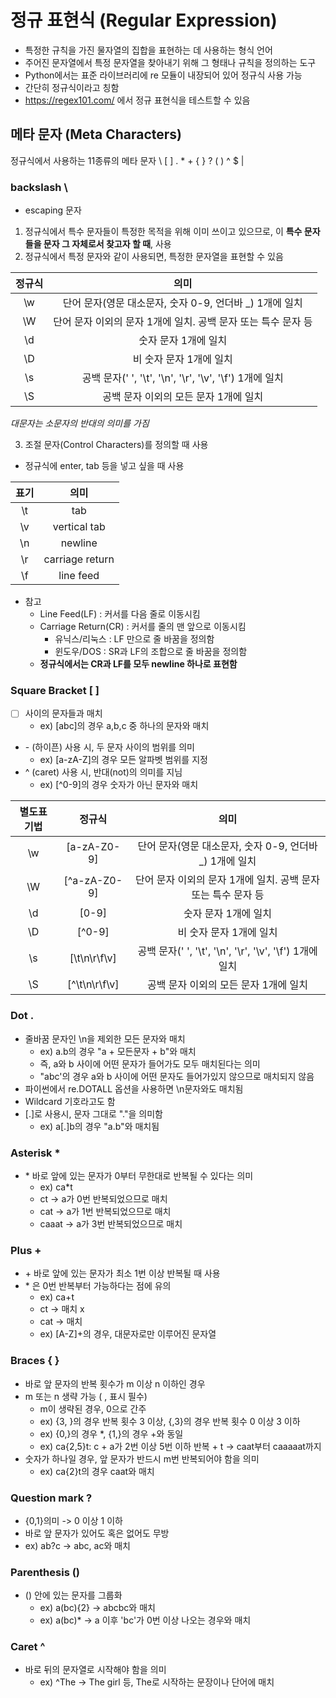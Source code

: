 # 정규 표현식 (Regular Expression)
+ 특정한 규칙을 가진 물자열의 집합을 표현하는 데 사용하는 형식 언어
+ 주어진 문자열에서 특정 문자열을 찾아내기 위해 그 형태나 규칙을 정의하는 도구
+ Python에서는 표준 라이브러리에 re 모듈이 내장되어 있어 정규식 사용 가능
+ 간단히 정규식이라고 칭함
+ https://regex101.com/ 에서 정규 표현식을 테스트할 수 있음

## 메타 문자 (Meta Characters)
정규식에서 사용하는 11종류의 메타 문자 \ [ ] . * + { } ? ( ) ^ $ |

### backslash \
+ escaping 문자
1. 정규식에서 특수 문자들이 특정한 목적을 위해 이미 쓰이고 있으므로, 이 __특수 문자들을 문자 그 자체로서 찾고자 할 때__, 사용
2. 정규식에서 특정 문자와 같이 사용되면, 특정한 문자열을 표현할 수 있음

|정규식|의미|
|:---:|:---:|
|\w|단어 문자(영문 대소문자, 숫자 0-9, 언더바 _) 1개에 일치|
|\W|단어 문자 이외의 문자 1개에 일치. 공백 문자 또는 특수 문자 등|
|\d|숫자 문자 1개에 일치|
|\D|비 숫자 문자 1개에 일치|
|\s|공백 문자(' ', '\t', '\n', '\r', '\v', '\f') 1개에 일치|
|\S|공백 문자 이외의 모든 문자 1개에 일치|

_대문자는 소문자의 반대의 의미를 가짐_

3. 조절 문자(Control Characters)를 정의할 때 사용
+ 정규식에 enter, tab 등을 넣고 싶을 때 사용

|표기|의미|
|:---:|:---:|
|\t|tab|
|\v|vertical tab|
|\n|newline|
|\r|carriage return|  #현재 줄의 처음으로 감 
|\f|line feed| #프린트 출력 시 다음 페이지로 넘김

+ 참고
    + Line Feed(LF) : 커서를 다음 줄로 이동시킴
    + Carriage Return(CR) : 커서를 줄의 맨 앞으로 이동시킴
        + 유닉스/리눅스 : LF 만으로 줄 바꿈을 정의함
        + 윈도우/DOS : SR과 LF의 조합으로 줄 바꿈을 정의함
    + __정규식에서는 CR과 LF를 모두 newline 하나로 표현함__

### Square Bracket [ ]
+ [ ] 사이의 문자들과 매치
    + ex) [abc]의 경우 a,b,c 중 하나의 문자와 매치
+ \- (하이픈) 사용 시, 두 문자 사이의 범위를 의미
    + ex) [a-zA-Z]의 경우 모든 알파벳 범위를 지정
+ ^ (caret) 사용 시, 반대(not)의 의미를 지님
    + ex) [^0-9]의 경우 숫자가 아닌 문자와 매치

|별도표기법|정규식|의미|
|:-----:|:---:|:---:|
|\w|[a-zA-Z0-9]|단어 문자(영문 대소문자, 숫자 0-9, 언더바 _) 1개에 일치|
|\W|[^a-zA-Z0-9]|단어 문자 이외의 문자 1개에 일치. 공백 문자 또는 특수 문자 등|
|\d|[0-9]|숫자 문자 1개에 일치|
|\D|[^0-9]|비 숫자 문자 1개에 일치|
|\s|[\t\n\r\f\v]|공백 문자(' ', '\t', '\n', '\r', '\v', '\f') 1개에 일치|
|\S|[^\t\n\r\f\v]|공백 문자 이외의 모든 문자 1개에 일치|

### Dot .
+ 줄바꿈 문자인 \n을 제외한 모든 문자와 매치
    + ex) a.b의 경우 "a + 모든문자 + b"와 매치
    + 즉, a와 b 사이에 어떤 문자가 들어가도 모두 매치된다는 의미
    + "abc'의 경우 a와 b 사이에 어떤 문자도 들어가있지 않으므로 매치되지 않음
+ 파이썬에서 re.DOTALL 옵션을 사용하면 \n문자와도 매치됨
+ Wildcard 기호라고도 함
+ [.]로 사용시, 문자 그대로 "."을 의미함
    + ex) a[.]b의 경우 "a.b"와 매치됨

### Asterisk *
+ \* 바로 앞에 있는 문자가 0부터 무한대로 반복될 수 있다는 의미
    + ex) ca*t
    + ct -> a가 0번 반복되었으므로 매치
    + cat -> a가 1번 반복되었으므로 매치
    + caaat -> a가 3번 반복되었으므로 매치

### Plus +
+ \+ 바로 앞에 있는 문자가 최소 1번 이상 반복될 때 사용
+ \* 은 0번 반복부터 가능하다는 점에 유의
    + ex) ca+t
    + ct -> 매치 x
    + cat -> 매치
    + ex) [A-Z]+의 경우, 대문자로만 이루어진 문자열

### Braces { }
+ 바로 앞 문자의 반복 횟수가 m 이상 n 이하인 경우
+ m 또는 n 생략 가능 ( , 표시 필수)
    + m이 생략된 경우, 0으로 간주
    + ex) {3, }의 경우 반복 횟수 3 이상, {,3}의 경우 반복 횟수 0 이상 3 이하
    + ex) {0,}의 경우  \*, {1,}의 경우 \+와 동일
    + ex) ca{2,5}t: c + a가 2번 이상 5번 이하 반복 + t -> caat부터 caaaaat까지
+ 숫자가 하나일 경우, 앞 문자가 반드시 m번 반복되어야 함을 의미
    + ex) ca{2}t의 경우 caat와 매치

### Question mark ?
+ {0,1}의미 -> 0 이상 1 이하
+ 바로 앞 문자가 있어도 혹은 없어도 무방
+ ex) ab?c -> abc, ac와 매치

### Parenthesis ()
+ () 안에 있는 문자를 그룹화
    + ex) a(bc){2} -> abcbc와 매치
    + ex) a(bc)* -> a 이후 'bc'가 0번 이상 나오는 경우와 매치

### Caret ^
+ 바로 뒤의 문자열로 시작해야 함을 의미
    + ex) ^The -> The girl 등, The로 시작하는 문장이나 단어에 매치
    